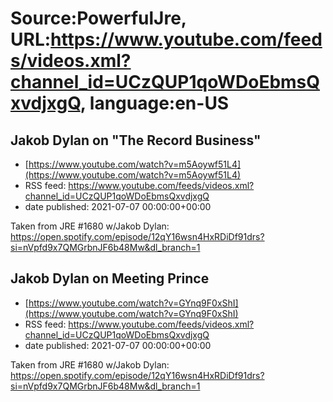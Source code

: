 # Source:PowerfulJre, URL:https://www.youtube.com/feeds/videos.xml?channel_id=UCzQUP1qoWDoEbmsQxvdjxgQ, language:en-US

## Jakob Dylan on "The Record Business"
 - [https://www.youtube.com/watch?v=m5Aoywf51L4](https://www.youtube.com/watch?v=m5Aoywf51L4)
 - RSS feed: https://www.youtube.com/feeds/videos.xml?channel_id=UCzQUP1qoWDoEbmsQxvdjxgQ
 - date published: 2021-07-07 00:00:00+00:00

Taken from JRE #1680 w/Jakob Dylan:
https://open.spotify.com/episode/12qY16wsn4HxRDiDf91drs?si=nVpfd9x7QMGrbnJF6b48Mw&dl_branch=1

## Jakob Dylan on Meeting Prince
 - [https://www.youtube.com/watch?v=GYnq9F0xShI](https://www.youtube.com/watch?v=GYnq9F0xShI)
 - RSS feed: https://www.youtube.com/feeds/videos.xml?channel_id=UCzQUP1qoWDoEbmsQxvdjxgQ
 - date published: 2021-07-07 00:00:00+00:00

Taken from JRE #1680 w/Jakob Dylan:
https://open.spotify.com/episode/12qY16wsn4HxRDiDf91drs?si=nVpfd9x7QMGrbnJF6b48Mw&dl_branch=1

